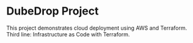 # DubeDrop Project
This project demonstrates cloud deployment using AWS and Terraform.
Third line: Infrastructure as Code with Terraform.
